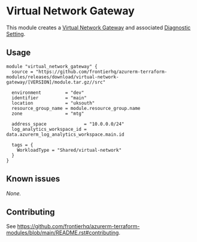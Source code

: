 # Virtual Network Gateway

This module creates a [Virtual Network Gateway](https://registry.terraform.io/providers/hashicorp/azurerm/latest/docs/resources/virtual_network_gateway) and associated [Diagnostic Setting](https://registry.terraform.io/providers/hashicorp/azurerm/latest/docs/resources/monitor_diagnostic_setting).

## Usage

```hcl
module "virtual_network_gateway" {
  source = "https://github.com/frontierhq/azurerm-terraform-modules/releases/download/virtual-network-gateway/[VERSION]/module.tar.gz//src"

  environment         = "dev"
  identifier          = "main"
  location            = "uksouth"
  resource_group_name = module.resource_group.name
  zone                = "mtg"

  address_space              = "10.0.0.0/24"
  log_analytics_workspace_id = data.azurerm_log_analytics_workspace.main.id

  tags = {
    WorkloadType = "Shared/virtual-network"
  }
}
```

## Known issues

_None._

## Contributing

See <https://github.com/frontierhq/azurerm-terraform-modules/blob/main/README.rst#contributing>.
